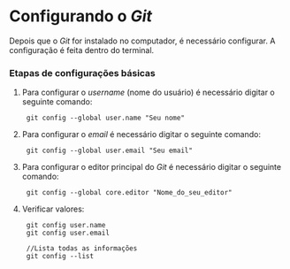 # Configurando o _Git_

Depois que o _Git_ for instalado no computador, é necessário configurar. 
A configuração é feita dentro do terminal.

### Etapas de configurações básicas

1. Para configurar o _username_ (nome do usuário) é necessário digitar o seguinte comando: 
       
        git config --global user.name "Seu nome"

2. Para configurar o _email_ é necessário digitar o seguinte comando: 
       
        git config --global user.email "Seu email"

3. Para configurar o editor principal do _Git_ é necessário digitar o seguinte comando: 
       
        git config --global core.editor "Nome_do_seu_editor"

4. Verificar valores:

        git config user.name
        git config user.email

        //Lista todas as informações
        git config --list